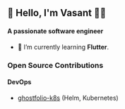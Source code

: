 ## 👋 Hello, I'm Vasant  🧑‍💻
#### A passionate software engineer </h3>

- 🌱 I’m currently learning **Flutter**.

### Open Source Contributions
#### DevOps
- [ghostfolio-k8s](https://github.com/VasantSachdewa/ghostfolio-k8s) (Helm, Kubernetes)
  
